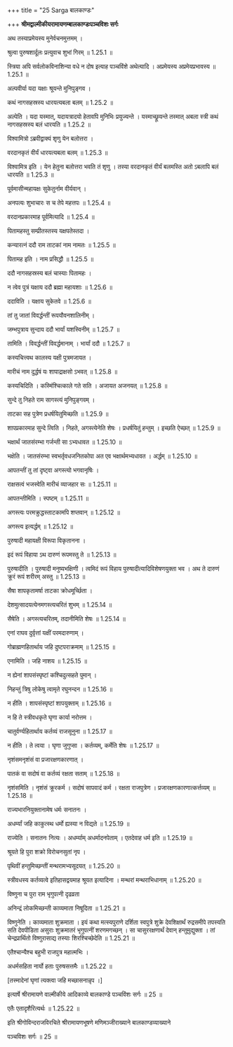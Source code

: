 +++
title = "25 Sarga बालकाण्डः"

+++
**श्रीमद्वाल्मीकीयरामायणम्बालकाण्डःपञ्चविशः सर्गः**

अथ तस्याप्रमेयस्य मुनेर्वचनमुत्तमम् ।

श्रुत्वा पुरुषशार्दूलः प्रत्युवाच शुभां गिरम् ॥ 1.25.1 ॥

स्त्रिया अपि सर्वलोकविनाशिन्या वधे न दोष इत्याह पञ्चविंशे अथेत्यादि । अप्रमेयस्य अप्रमेयप्रभावस्य ॥ 1.25.1 ॥

अल्पवीर्या यदा यक्षाः श्रूयन्ते मुनिपुङ्गव ।

कथं नागसहस्रस्य धारयत्यबला बलम् ॥ 1.25.2 ॥

अल्पेति । यदा यस्मात्, यदायत्रादयो हेतावपि मुनिभिः प्रयुज्यन्ते । यस्माच्छ्रूयन्ते तस्मात् अबला स्त्री कथं नागसहस्रस्य बलं धारयति ॥ 1.25.2 ॥

विश्वामित्रो ऽब्रवीद्वाक्यं शृणु येन बलोत्तरा ।

वरदानकृतं वीर्यं धारयत्यबला बलम् ॥ 1.25.3 ॥

विश्वामित्र इति । येन हेतुना बलोत्तरा भवति तं शृणु । तस्या वरदानकृतं वीर्यं बलमस्ति अतो ऽबलापि बलं धारयति ॥ 1.25.3 ॥

पूर्वमासीन्महायक्षः सुकेतुर्नाम वीर्यवान् ।

अनपत्यः शुभाचारः स च तेपे महत्तपः ॥ 1.25.4 ॥

वरदानप्रकारमाह पूर्वमित्यादि ॥ 1.25.4 ॥

पितामहस्तु सम्प्रीतस्तस्य यक्षपतेस्तदा ।

कन्यारत्नं ददौ राम ताटकां नाम नामतः ॥ 1.25.5 ॥

पितामह इति । नाम प्रसिद्धौ ॥ 1.25.5 ॥

ददौ नागसहस्रस्य बलं चास्याः पितामहः ।

न त्वेव पुत्रं यक्षाय ददौ ब्रह्मा महायशाः ॥ 1.25.6 ॥

ददाविति । यक्षाय सुकेतवे ॥ 1.25.6 ॥

तां तु जातां विवर्द्धन्तीं रूपयौवनशालिनीम् ।

जम्भपुत्राय सुन्दाय ददौ भार्यां यशस्विनीम् ॥ 1.25.7 ॥

तामिति । विवर्द्धन्तीं विवर्द्धमानाम् । भार्यां ददौ ॥ 1.25.7 ॥

कस्यचित्त्वथ कालस्य यक्षी पुत्रमजायत ।

मारीचं नाम दुर्द्धषं यः शापाद्राक्षसो ऽभवत् ॥ 1.25.8 ॥

कस्यचिदिति । कस्मिंश्चित्काले गते सति । अजायत अजनयत् ॥ 1.25.8 ॥

सुन्दे तु निहते राम सागस्त्यं मुनिपुङ्गवम् ।

ताटका सह पुत्रेण प्रधर्षयितुमिच्छति ॥ 1.25.9 ॥

शापप्रकारमाह सुन्दे त्विति । निहते, अगस्त्येनेति शेषः । प्रधर्षयितुं हन्तुम् । इच्छति ऐच्छत् ॥ 1.25.9 ॥

भक्षार्थं जातसंरम्भा गर्जन्ती सा ऽभ्यधावत ॥ 1.25.10 ॥

भक्षेति । जातसंरम्भा स्वभर्तृवधजनितकोपा अत एव भक्षार्थमभ्यधावत । अर्द्धम् ॥ 1.25.10 ॥

आपतन्तीं तु तां दृष्ट्वा अगस्त्यो भगवानृषिः ।

राक्षसत्वं भजस्वेति मारीचं व्याजहार सः ॥ 1.25.11 ॥

आपतन्तीमिति । स्पष्टम् ॥ 1.25.11 ॥

अगस्त्यः परमक्रुद्धस्ताटकामपि शप्तवान् ॥ 1.25.12 ॥

अगस्त्य इत्यर्द्धम् ॥ 1.25.12 ॥

पुरुषादी महायक्षी विरूपा विकृतानना ।

इदं रूपं विहाया ऽथ दारुणं रूपमस्तु ते ॥ 1.25.13 ॥

पुरुषादीति । पुरुषादी मनुष्यभक्षिणी । त्वमिदं रूपं विहाय पुरुषादीत्यादिविशेषणयुक्ता भव । अथ ते दारुणं क्रूरं रूपं शरीरम् अस्तु ॥ 1.25.13 ॥

सैषा शापकृतामर्षा ताटका क्रोधमूर्च्छिता ।

देशमुत्सादयत्येनमगस्त्यचरितं शुभम् ॥ 1.25.14 ॥

सैषेति । अगस्त्यचरितम्, तदानीमिति शेषः ॥ 1.25.14 ॥

एनां राघव दुर्वृत्तां यक्षीं परमदारुणाम् ।

गोब्राह्मणहितार्थाय जहि दुष्टपराक्रमाम् ॥ 1.25.15 ॥

एनामिति । जहि नाशय ॥ 1.25.15 ॥

न ह्येनां शापसंस्पृष्टां कश्चिदुत्सहते पुमान् ।

निहन्तुं त्रिषु लोकेषु त्वामृते रघुनन्दन ॥ 1.25.16 ॥

न हीति । शापसंस्पृष्टां शापयुक्ताम् ॥ 1.25.16 ॥

न हि ते स्त्रीवधकृते घृणा कार्या नरोत्तम ।

चातुर्वर्ण्यहितार्थाय कर्तव्यं राजसूनुना ॥ 1.25.17 ॥

न हीति । ते त्वया । घृणा जुगुप्सा । कर्तव्यम्, कर्मेति शेषः ॥ 1.25.17 ॥

नृशंसमनृशंसं वा प्रजारक्षणकारणात् ।

पातकं वा सदोषं वा कर्तव्यं रक्षता सताम् ॥ 1.25.18 ॥

नृशंसमिति । नृशंसं क्रूरकर्म । सदोषं सापवादं कर्म । रक्षता राजपुत्रेण । प्रजारक्षणकारणात्कर्त्तव्यम् ॥ 1.25.18 ॥

राज्यभारनियुक्तानामेष धर्मः सनातनः ।

अधर्म्यां जहि काकुत्स्थ धर्मो ह्यस्या न विद्यते ॥ 1.25.19 ॥

राज्येति । सनातनः नित्यः । अधर्म्याम् अधर्मादनपेताम् । एतदेवाह धर्म इति ॥ 1.25.19 ॥

श्रूयते हि पुरा शक्रो विरोचनसुतां नृप ।

पृथिवीं हन्तुमिच्छन्तीं मन्थरामभ्यसूदयत् ॥ 1.25.20 ॥

स्त्रीवधस्य कर्तव्यत्वे इतिहासद्वयमाह श्रूयत इत्यादिना । मन्थरां मन्थराभिधानाम् ॥ 1.25.20 ॥

विष्णुना च पुरा राम भृगुपत्नी दृढव्रता

अनिन्द्रं लोकमिच्छन्ती काव्यमाता निषूदिता ॥ 1.25.21 ॥

विष्णुनेति । काव्यमाता शुक्रमाता । इयं कथा मत्स्यपुराणे दर्शिता स्वपुत्रे शुक्रे देवशिक्षार्थं रुद्रसमीपे तपस्यति सति देवपीडिता असुराः शुक्रमातरं भृगुपत्नीं शरणमगच्छन् । सा चासुररक्षणार्थं देवान् हन्तुम़ुद्युक्ता । तां चेन्द्रप्रार्थितो विष्णुरासाद्य तस्याः शिरश्चिच्छेदेति ॥ 1.25.21 ॥

एतैश्चान्यैश्च बहुभी राजपुत्र महात्मभिः ।

अधर्मसहिता नार्यो हताः पुरुषसत्तमैः ॥ 1.25.22 ॥

\[तस्मादेनां घृणां त्यक्त्वा जहि मच्छासनान्नृप ।\]

इत्यार्षे श्रीरामायणे वाल्मीकीये आदिकाव्ये बालकाण्डे पञ्चविंशः सर्गः ॥ 25 ॥

एतैः एतादृशैरित्यर्थः ॥ 1.25.22 ॥

इति श्रीगोविन्दराजविरचिते श्रीरामायणभूषणे मणिमञ्जीराख्याने बालकाण्डव्याख्याने

पञ्चविशः सर्गः ॥ 25 ॥
